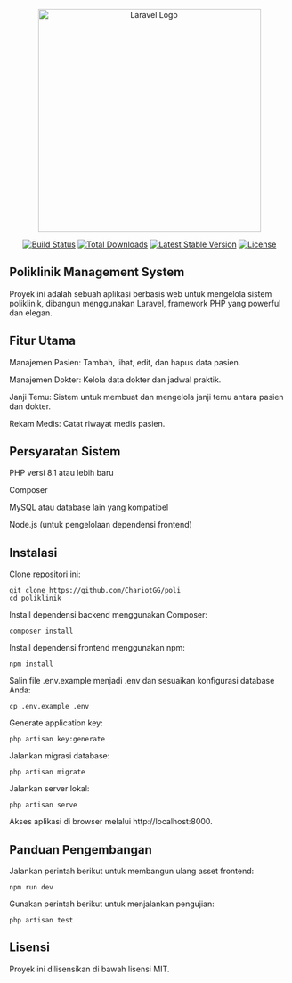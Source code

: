 <p align="center"><a href="https://laravel.com" target="_blank"><img src="https://raw.githubusercontent.com/laravel/art/master/logo-lockup/5%20SVG/2%20CMYK/1%20Full%20Color/laravel-logolockup-cmyk-red.svg" width="400" alt="Laravel Logo"></a></p>

<p align="center">
<a href="https://github.com/laravel/framework/actions"><img src="https://github.com/laravel/framework/workflows/tests/badge.svg" alt="Build Status"></a>
<a href="https://packagist.org/packages/laravel/framework"><img src="https://img.shields.io/packagist/dt/laravel/framework" alt="Total Downloads"></a>
<a href="https://packagist.org/packages/laravel/framework"><img src="https://img.shields.io/packagist/v/laravel/framework" alt="Latest Stable Version"></a>
<a href="https://packagist.org/packages/laravel/framework"><img src="https://img.shields.io/packagist/l/laravel/framework" alt="License"></a>
</p>


## Poliklinik Management System

Proyek ini adalah sebuah aplikasi berbasis web untuk mengelola sistem poliklinik, dibangun menggunakan Laravel, framework PHP yang powerful dan elegan.

## Fitur Utama

Manajemen Pasien: Tambah, lihat, edit, dan hapus data pasien.

Manajemen Dokter: Kelola data dokter dan jadwal praktik.

Janji Temu: Sistem untuk membuat dan mengelola janji temu antara pasien dan dokter.

Rekam Medis: Catat riwayat medis pasien.


## Persyaratan Sistem

PHP versi 8.1 atau lebih baru

Composer

MySQL atau database lain yang kompatibel

Node.js (untuk pengelolaan dependensi frontend)

## Instalasi

Clone repositori ini:
```
git clone https://github.com/ChariotGG/poli
cd poliklinik
```
Install dependensi backend menggunakan Composer:
```
composer install
```
Install dependensi frontend menggunakan npm:
```
npm install
```
Salin file .env.example menjadi .env dan sesuaikan konfigurasi database Anda:
```
cp .env.example .env
```
Generate application key:
```
php artisan key:generate
```
Jalankan migrasi database:
```
php artisan migrate
```
Jalankan server lokal:
```
php artisan serve
```
Akses aplikasi di browser melalui http://localhost:8000.

## Panduan Pengembangan

Jalankan perintah berikut untuk membangun ulang asset frontend:
```
npm run dev
```
Gunakan perintah berikut untuk menjalankan pengujian:
```
php artisan test
```

## Lisensi

Proyek ini dilisensikan di bawah lisensi MIT.
